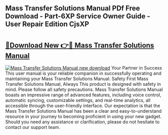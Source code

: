 ## Mass Transfer Solutions Manual PDf Free Download - Part-6XP Service Owner Guide - User Repair Edition CjsXP

# <h2><a href="http://bc70988.oget.top/?id=Mass+Transfer+Solutions+Manual">🔗Download New 👉🔴 Mass Transfer Solutions Manual</a></h2>

[![Mass Transfer Solutions Manual new download](https://i.imgur.com/5g1atiW.png)](http://bc70988.oget.top/?id=Mass+Transfer+Solutions+Manual)
Your Partner in Success This user manual is your reliable companion in successfully operating and maintaining your Mass Transfer Solutions Manual. Safety First Mass Transfer Solutions Manual, Always This product is designed with safety in mind. Please follow all safety precautions. Mass Transfer Solutions Manual boasts an impressive range of advanced features, including voice control, automatic syncing, customizable settings, and real-time analytics, all accessible through the user-friendly interface. Our expectation is that the Mass Transfer Solutions Manual has been a clear and easy-to-understand resource in your journey to becoming proficient in using your new gadget. Should you need any assistance or clarification, please do not hesitate to contact our support team.
